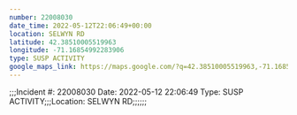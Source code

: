 ```yaml
---
number: 22008030
date_time: 2022-05-12T22:06:49+00:00
location: SELWYN RD
latitude: 42.38510005519963
longitude: -71.16854992283906
type: SUSP ACTIVITY
google_maps_link: https://maps.google.com/?q=42.38510005519963,-71.16854992283906
---
```


;;;Incident #: 22008030  Date: 2022-05-12 22:06:49   Type: SUSP ACTIVITY;;;Location: SELWYN RD;;;;;;
